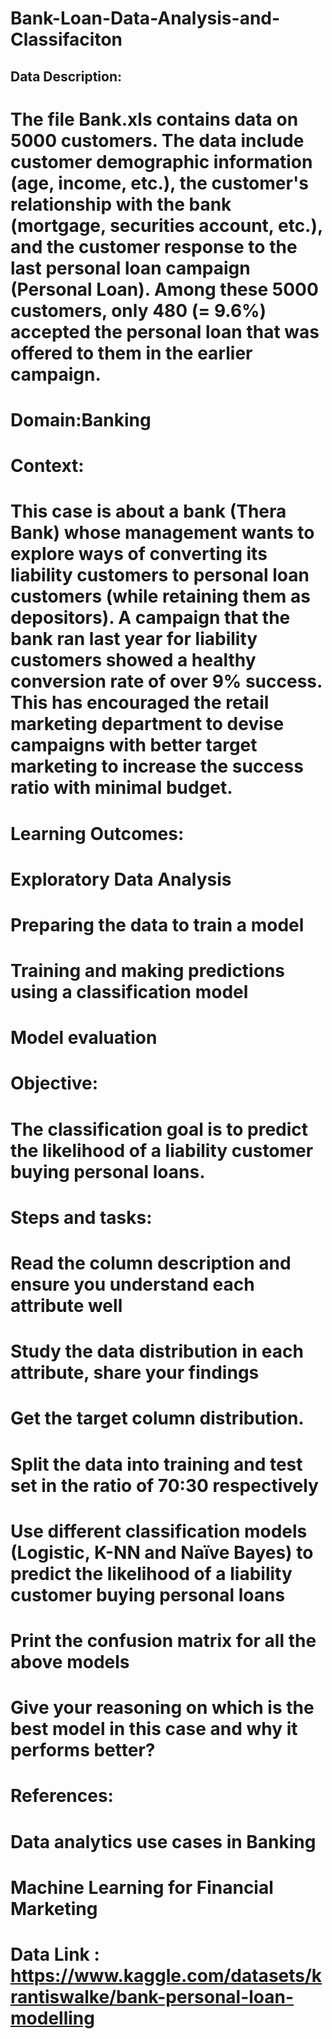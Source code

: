 # Bank-Loan-Data-Analysis-and-Classifaciton
## Data Description:
# The file Bank.xls contains data on 5000 customers. The data include customer demographic information (age, income, etc.), the customer's relationship with the bank (mortgage, securities account, etc.), and the customer response to the last personal loan campaign (Personal Loan). Among these 5000 customers, only 480 (= 9.6%) accepted the personal loan that was offered to them in the earlier campaign.
#
# Domain:Banking
#
# Context:
# This case is about a bank (Thera Bank) whose management wants to explore ways of converting its liability customers to personal loan customers (while retaining them as depositors). A campaign that the bank ran last year for liability customers showed a healthy conversion rate of over 9% success. This has encouraged the retail marketing department to devise campaigns with better target marketing to increase the success ratio with minimal budget.
#
# Learning Outcomes:
#
# Exploratory Data Analysis
# Preparing the data to train a model
# Training and making predictions using a classification model
# Model evaluation
# Objective:
# The classification goal is to predict the likelihood of a liability customer buying personal loans.
#
# Steps and tasks:
#
# Read the column description and ensure you understand each attribute well
# Study the data distribution in each attribute, share your findings
# Get the target column distribution.
# Split the data into training and test set in the ratio of 70:30 respectively
# Use different classification models (Logistic, K-NN and Naïve Bayes) to predict the likelihood of a liability customer buying personal loans
# Print the confusion matrix for all the above models
# Give your reasoning on which is the best model in this case and why it performs better?
# References:
#
# Data analytics use cases in Banking
# Machine Learning for Financial Marketing

# Data Link : https://www.kaggle.com/datasets/krantiswalke/bank-personal-loan-modelling
